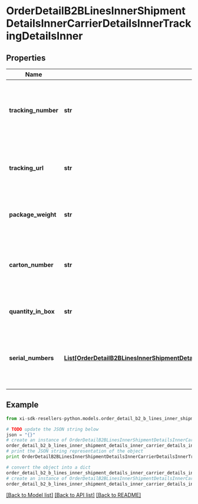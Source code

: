 # OrderDetailB2BLinesInnerShipmentDetailsInnerCarrierDetailsInnerTrackingDetailsInner


## Properties

Name | Type | Description | Notes
------------ | ------------- | ------------- | -------------
**tracking_number** | **str** | The tracking number for the shipment containing the line item. | [optional] 
**tracking_url** | **str** | The tracking URL for the shipment containing the line item. | [optional] 
**package_weight** | **str** | The weight of the package for the line item. | [optional] 
**carton_number** | **str** | The shipment carton number that contains the line item. | [optional] 
**quantity_in_box** | **str** | The quantity of line items in the box. | [optional] 
**serial_numbers** | [**List[OrderDetailB2BLinesInnerShipmentDetailsInnerCarrierDetailsInnerTrackingDetailsInnerSerialNumbersInner]**](OrderDetailB2BLinesInnerShipmentDetailsInnerCarrierDetailsInnerTrackingDetailsInnerSerialNumbersInner.md) | A list of serial numbers of the line items contained in the shipment. | [optional] 

## Example

```python
from xi-sdk-resellers-python.models.order_detail_b2_b_lines_inner_shipment_details_inner_carrier_details_inner_tracking_details_inner import OrderDetailB2BLinesInnerShipmentDetailsInnerCarrierDetailsInnerTrackingDetailsInner

# TODO update the JSON string below
json = "{}"
# create an instance of OrderDetailB2BLinesInnerShipmentDetailsInnerCarrierDetailsInnerTrackingDetailsInner from a JSON string
order_detail_b2_b_lines_inner_shipment_details_inner_carrier_details_inner_tracking_details_inner_instance = OrderDetailB2BLinesInnerShipmentDetailsInnerCarrierDetailsInnerTrackingDetailsInner.from_json(json)
# print the JSON string representation of the object
print OrderDetailB2BLinesInnerShipmentDetailsInnerCarrierDetailsInnerTrackingDetailsInner.to_json()

# convert the object into a dict
order_detail_b2_b_lines_inner_shipment_details_inner_carrier_details_inner_tracking_details_inner_dict = order_detail_b2_b_lines_inner_shipment_details_inner_carrier_details_inner_tracking_details_inner_instance.to_dict()
# create an instance of OrderDetailB2BLinesInnerShipmentDetailsInnerCarrierDetailsInnerTrackingDetailsInner from a dict
order_detail_b2_b_lines_inner_shipment_details_inner_carrier_details_inner_tracking_details_inner_form_dict = order_detail_b2_b_lines_inner_shipment_details_inner_carrier_details_inner_tracking_details_inner.from_dict(order_detail_b2_b_lines_inner_shipment_details_inner_carrier_details_inner_tracking_details_inner_dict)
```
[[Back to Model list]](../README.md#documentation-for-models) [[Back to API list]](../README.md#documentation-for-api-endpoints) [[Back to README]](../README.md)


